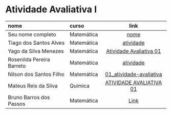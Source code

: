 # Atividade Avaliativa I

|nome               | curso      | link  
|:------------------|:-----------|:-----:
| Seu nome completo | Matemática | [nome](https://github.com/icaro-freire/estat_2020.1/tree/main/05_atividade-avaliativa-I)
| Tiago dos Santos Alves| Matemática | [atividade](https://github.com/Tiago2332/01_atividade-avaliativa)
| Yago da Silva Menezes | Matemática | [Atividade Avaliativa 01](https://github.com/yago-menezes/01_atividade-avaliativa)
|Rosenilda Pereira Barreto|Matemática|[atividade](https://github.com/Rosenilda-Barreto/01_atividade-avaliativa)
|Nilson dos Santos Filho | Matemática | [01_atividade-avaliativa](https://github.com/Nison-dos-Satos-Filho/01_atividade-avaliativa)
|Mateus Reis da Silva | Química | [ATIVIDADE AVALIATIVA 01](https://github.com/Mateusreisdasilva/01_atividade_avaliativa)
| Bruno Barros dos Passos| Matemática | [Link](https://github.com/brunnoobarros/01_atividade-avaliativa)
